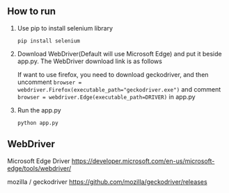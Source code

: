 ## How to run
1. Use pip to install selenium library
    ```
    pip install selenium
    ```
2. Download WebDriver(Default will use Microsoft Edge) and put it beside app.py. The WebDriver download link is as follows

    If want to use firefox, you need to download geckodriver, and then uncomment `browser = webdriver.Firefox(executable_path="geckodriver.exe")` and comment `browser = webdriver.Edge(executable_path=DRIVER)` in app.py

3. Run the app.py
    ```
    python app.py
    ```

## WebDriver

Microsoft Edge Driver
https://developer.microsoft.com/en-us/microsoft-edge/tools/webdriver/

mozilla / geckodriver
https://github.com/mozilla/geckodriver/releases